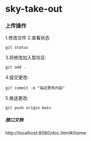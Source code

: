 # sky-take-out

### 上传操作
1.修改文件
2.查看状态

```
git status
```

3.将修改加入暂存区:

```
git add .
```

4.提交更改:

```
git commit -m "描述更改内容"
```

5.推送更改:

```
git push origin main
```
##### 接口文档
http://localhost:8080/doc.html#/home
